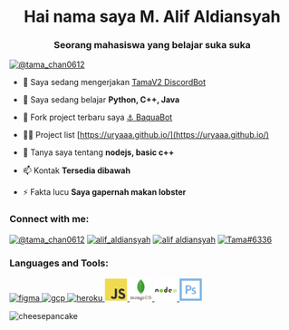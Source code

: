 <h1 align="center">Hai nama saya M. Alif Aldiansyah</h1>
<h3 align="center">Seorang mahasiswa yang belajar suka suka</h3>

<p align="left"> <a href="https://twitter.com/@tama_chan0612" target="blank"><img src="https://img.shields.io/twitter/follow/@tama_chan0612?logo=twitter&style=for-the-badge" alt="@tama_chan0612" /></a> </p>

- 🔭 Saya sedang mengerjakan [TamaV2 DiscordBot](https://github.com/Uryaaa/Tama0612)

- 🌱 Saya sedang belajar **Python, C++, Java**

- 🍴 Fork project terbaru saya [⚓ BaquaBot](https://github.com/Uryaaa/BaquaBot)

- 👨‍💻 Project list [https://uryaaa.github.io/](https://uryaaa.github.io/)

- 💬 Tanya saya tentang **nodejs, basic c++**

- 📫 Kontak **Tersedia dibawah**

- ⚡ Fakta lucu **Saya gapernah makan lobster**

<h3 align="left">Connect with me:</h3>
<p align="left">
<a href="https://twitter.com/@tama_chan0612" target="blank"><img align="center" src="https://raw.githubusercontent.com/rahuldkjain/github-profile-readme-generator/master/src/images/icons/Social/twitter.svg" alt="@tama_chan0612" height="30" width="40" /></a>
<a href="https://instagram.com/alif_aldiansyah" target="blank"><img align="center" src="https://raw.githubusercontent.com/rahuldkjain/github-profile-readme-generator/master/src/images/icons/Social/instagram.svg" alt="alif_aldiansyah" height="30" width="40" /></a>
<a href="https://www.youtube.com/c/alif aldiansyah" target="blank"><img align="center" src="https://raw.githubusercontent.com/rahuldkjain/github-profile-readme-generator/master/src/images/icons/Social/youtube.svg" alt="alif aldiansyah" height="30" width="40" /></a>
<a href="https://discord.gg/Tama#6336" target="blank"><img align="center" src="https://raw.githubusercontent.com/rahuldkjain/github-profile-readme-generator/master/src/images/icons/Social/discord.svg" alt="Tama#6336" height="30" width="40" /></a>
</p>

<h3 align="left">Languages and Tools:</h3>
<p align="left"> <a href="https://www.figma.com/" target="_blank"> <img src="https://www.vectorlogo.zone/logos/figma/figma-icon.svg" alt="figma" width="40" height="40"/> </a> <a href="https://cloud.google.com" target="_blank"> <img src="https://www.vectorlogo.zone/logos/google_cloud/google_cloud-icon.svg" alt="gcp" width="40" height="40"/> </a> <a href="https://heroku.com" target="_blank"> <img src="https://www.vectorlogo.zone/logos/heroku/heroku-icon.svg" alt="heroku" width="40" height="40"/> </a> <a href="https://developer.mozilla.org/en-US/docs/Web/JavaScript" target="_blank"> <img src="https://raw.githubusercontent.com/devicons/devicon/master/icons/javascript/javascript-original.svg" alt="javascript" width="40" height="40"/> </a> <a href="https://www.mongodb.com/" target="_blank"> <img src="https://raw.githubusercontent.com/devicons/devicon/master/icons/mongodb/mongodb-original-wordmark.svg" alt="mongodb" width="40" height="40"/> </a> <a href="https://nodejs.org" target="_blank"> <img src="https://raw.githubusercontent.com/devicons/devicon/master/icons/nodejs/nodejs-original-wordmark.svg" alt="nodejs" width="40" height="40"/> </a> <a href="https://www.photoshop.com/en" target="_blank"> <img src="https://raw.githubusercontent.com/devicons/devicon/master/icons/photoshop/photoshop-line.svg" alt="photoshop" width="40" height="40"/> </a> </p>

<p><img align="center" src="https://github-readme-stats.vercel.app/api/top-langs?username=cheesepancake&show_icons=true&theme=radical&locale=en&layout=compact" alt="cheesepancake" /></p>
